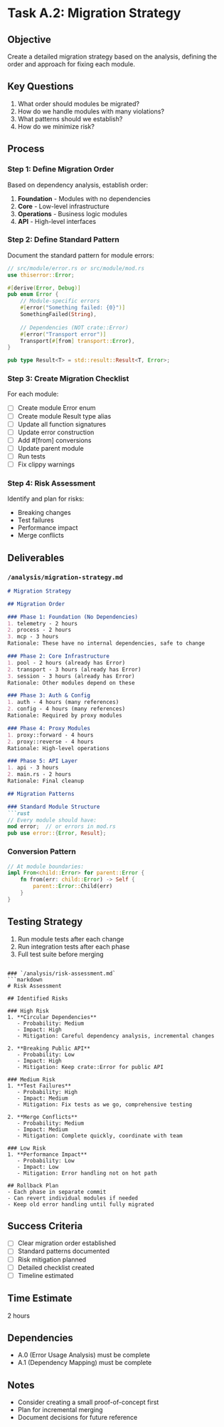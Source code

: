 # Task A.2: Migration Strategy

## Objective
Create a detailed migration strategy based on the analysis, defining the order and approach for fixing each module.

## Key Questions
1. What order should modules be migrated?
2. How do we handle modules with many violations?
3. What patterns should we establish?
4. How do we minimize risk?

## Process

### Step 1: Define Migration Order

Based on dependency analysis, establish order:
1. **Foundation** - Modules with no dependencies
2. **Core** - Low-level infrastructure
3. **Operations** - Business logic modules
4. **API** - High-level interfaces

### Step 2: Define Standard Pattern

Document the standard pattern for module errors:
```rust
// src/module/error.rs or src/module/mod.rs
use thiserror::Error;

#[derive(Error, Debug)]
pub enum Error {
    // Module-specific errors
    #[error("Something failed: {0}")]
    SomethingFailed(String),
    
    // Dependencies (NOT crate::Error)
    #[error("Transport error")]
    Transport(#[from] transport::Error),
}

pub type Result<T> = std::result::Result<T, Error>;
```

### Step 3: Create Migration Checklist

For each module:
- [ ] Create module Error enum
- [ ] Create module Result type alias
- [ ] Update all function signatures
- [ ] Update error construction
- [ ] Add #[from] conversions
- [ ] Update parent module
- [ ] Run tests
- [ ] Fix clippy warnings

### Step 4: Risk Assessment

Identify and plan for risks:
- Breaking changes
- Test failures
- Performance impact
- Merge conflicts

## Deliverables

### `/analysis/migration-strategy.md`
```markdown
# Migration Strategy

## Migration Order

### Phase 1: Foundation (No Dependencies)
1. telemetry - 2 hours
2. process - 2 hours
3. mcp - 3 hours
Rationale: These have no internal dependencies, safe to change

### Phase 2: Core Infrastructure
1. pool - 2 hours (already has Error)
2. transport - 3 hours (already has Error)
3. session - 3 hours (already has Error)
Rationale: Other modules depend on these

### Phase 3: Auth & Config
1. auth - 4 hours (many references)
2. config - 4 hours (many references)
Rationale: Required by proxy modules

### Phase 4: Proxy Modules
1. proxy::forward - 4 hours
2. proxy::reverse - 4 hours
Rationale: High-level operations

### Phase 5: API Layer
1. api - 3 hours
2. main.rs - 2 hours
Rationale: Final cleanup

## Migration Patterns

### Standard Module Structure
```rust
// Every module should have:
mod error;  // or errors in mod.rs
pub use error::{Error, Result};
```

### Conversion Pattern
```rust
// At module boundaries:
impl From<child::Error> for parent::Error {
    fn from(err: child::Error) -> Self {
        parent::Error::Child(err)
    }
}
```

## Testing Strategy
1. Run module tests after each change
2. Run integration tests after each phase
3. Full test suite before merging
```

### `/analysis/risk-assessment.md`
```markdown
# Risk Assessment

## Identified Risks

### High Risk
1. **Circular Dependencies**
   - Probability: Medium
   - Impact: High
   - Mitigation: Careful dependency analysis, incremental changes
   
2. **Breaking Public API**
   - Probability: Low
   - Impact: High  
   - Mitigation: Keep crate::Error for public API

### Medium Risk
1. **Test Failures**
   - Probability: High
   - Impact: Medium
   - Mitigation: Fix tests as we go, comprehensive testing

2. **Merge Conflicts**
   - Probability: Medium
   - Impact: Medium
   - Mitigation: Complete quickly, coordinate with team

### Low Risk
1. **Performance Impact**
   - Probability: Low
   - Impact: Low
   - Mitigation: Error handling not on hot path

## Rollback Plan
- Each phase in separate commit
- Can revert individual modules if needed
- Keep old error handling until fully migrated
```

## Success Criteria
- [ ] Clear migration order established
- [ ] Standard patterns documented
- [ ] Risk mitigation planned
- [ ] Detailed checklist created
- [ ] Timeline estimated

## Time Estimate
2 hours

## Dependencies
- A.0 (Error Usage Analysis) must be complete
- A.1 (Dependency Mapping) must be complete

## Notes
- Consider creating a small proof-of-concept first
- Plan for incremental merging
- Document decisions for future reference